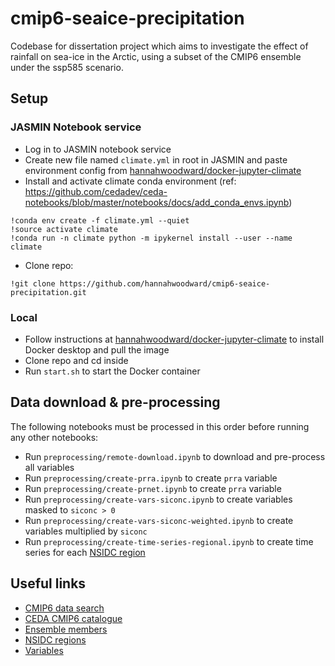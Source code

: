 # cmip6-seaice-precipitation

Codebase for dissertation project which aims to investigate the effect of rainfall on sea-ice in the Arctic, using a subset of the CMIP6 ensemble under the ssp585 scenario.


## Setup

### JASMIN Notebook service

- Log in to JASMIN notebook service
- Create new file named `climate.yml` in root in JASMIN and paste environment config from [hannahwoodward/docker-jupyter-climate](https://github.com/hannahwoodward/docker-jupyter-climate/blob/main/environment.yml)
- Install and activate climate conda environment (ref: https://github.com/cedadev/ceda-notebooks/blob/master/notebooks/docs/add_conda_envs.ipynb)

```
!conda env create -f climate.yml --quiet
!source activate climate
!conda run -n climate python -m ipykernel install --user --name climate
```

- Clone repo:

```
!git clone https://github.com/hannahwoodward/cmip6-seaice-precipitation.git
```


### Local

- Follow instructions at [hannahwoodward/docker-jupyter-climate](https://github.com/hannahwoodward/docker-jupyter-climate) to install Docker desktop and pull the image
- Clone repo and cd inside
- Run `start.sh` to start the Docker container


## Data download & pre-processing

The following notebooks must be processed in this order before running any other notebooks:
- Run `preprocessing/remote-download.ipynb` to download and pre-process all variables
- Run `preprocessing/create-prra.ipynb` to create `prra` variable
- Run `preprocessing/create-prnet.ipynb` to create `prra` variable
- Run `preprocessing/create-vars-siconc.ipynb` to create variables masked to `siconc > 0`
- Run `preprocessing/create-vars-siconc-weighted.ipynb` to create variables multiplied by `siconc`
- Run `preprocessing/create-time-series-regional.ipynb` to create time series for each [NSIDC region](https://github.com/hannahwoodward/cmip6-seaice-precipitation/blob/5b977709929f503c07c84979dbf1dbfd1b8186f7/libs/vars.py#L96)


## Useful links

- [CMIP6 data search](https://esgf-node.llnl.gov/search/cmip6/)
- [CEDA CMIP6 catalogue](https://data.ceda.ac.uk/badc/cmip6)
- [Ensemble members](https://github.com/hannahwoodward/cmip6-seaice-precipitation/blob/5b977709929f503c07c84979dbf1dbfd1b8186f7/libs/vars.py#L26)
- [NSIDC regions](https://github.com/hannahwoodward/cmip6-seaice-precipitation/blob/5b977709929f503c07c84979dbf1dbfd1b8186f7/libs/vars.py#L96)
- [Variables](https://github.com/hannahwoodward/cmip6-seaice-precipitation/blob/5b977709929f503c07c84979dbf1dbfd1b8186f7/libs/vars.py#L140)
